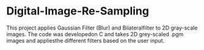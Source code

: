 # Digital-Image-Re-Sampling
This project applies Gaussian Filter (Blur) and Bilateralfilter to 2D gray-scale images. The code was developedon C and takes 2D grey-scaled .pgm images and appliesthe different filters based on the user input.
